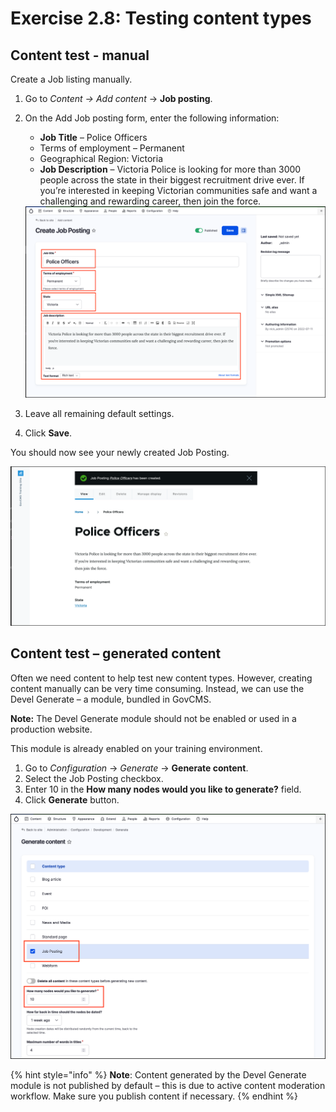 # Exercise 2.8: Testing content types

## Content test - manual

Create a Job listing manually.

1. Go to _Content ->_ _Add content_ → **Job posting**.
2.  On the Add Job posting form, enter the following information:

    * **Job Title** – Police Officers
    * Terms of employment – Permanent
    * Geographical Region: Victoria
    * **Job Description** – Victoria Police is looking for more than 3000 people across the state in their biggest recruitment drive ever. If you’re interested in keeping Victorian communities safe and want a challenging and rewarding career, then join the force.

    <img src="../.gitbook/assets/Unit-2-Testing-Content-Types-1.png" alt="Image of Create Job posting" data-size="original">
3. Leave all remaining default settings.
4. Click **Save**.

You should now see your newly created Job Posting.

![Image of Job posting](../.gitbook/assets/Unit-2-Testing-Content-Types-2.png)

## Content test – generated content

Often we need content to help test new content types. However, creating content manually can be very time consuming. Instead, we can use the Devel Generate – a module, bundled in GovCMS.

**Note:** The Devel Generate module should not be enabled or used in a production website.

This module is already enabled on your training environment.

1. Go to _Configuration_ → _Generate_ → **Generate content**.
2. Select the Job Posting checkbox.
3. Enter 10 in the **How many nodes would you like to generate?** field.
4. Click **Generate** button.

![Image of Job posting](../.gitbook/assets/Unit-2-Testing-Content-Types-3.png)

{% hint style="info" %}
**Note**: Content generated by the Devel Generate module is not published by default – this is due to active content moderation workflow. Make sure you publish content if necessary.
{% endhint %}
